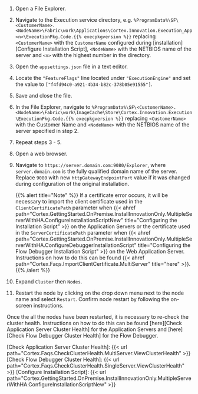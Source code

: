 1. Open a File Explorer.
1. Navigate to the Execution service directory, e.g. `%ProgramData%\SF\<CustomerName>.<NodeName>\Fabric\work\Applications\Cortex.Innovation.Execution_App<n>\ExecutionPkg.Code.{{% execpkgversion %}}` replacing `<CustomerName>` with the `CustomerName` configured during [installation][Configure Installation Script], `<NodeName>` with the NETBIOS name of the server and `<n>` with the highest number in the directory.
1. Open the `appsettings.json` file in a text editor.
1. Locate the `"FeatureFlags"` line located under `"ExecutionEngine"` and set the value to `["f4fd94c0-a921-4b34-b82c-378b05e91555"]`.
1. Save and close the file.
1. In the File Explorer, navigate to `%ProgramData%\SF\<CustomerName>.<NodeName>\Fabric\work\ImageCache\Store\Cortex.Innovation.Execution\ExecutionPkg.Code.{{% execpkgversion %}}` replacing `<CustomerName>` with the Customer Name and `<NodeName>` with the NETBIOS name of the server specified in step 2.
1. Repeat steps 3 - 5.
1. Open a web browser.
1. Navigate to `https://server.domain.com:9080/Explorer`, where `server.domain.com` is the fully qualified domain name of the server. Replace `9080` with new `httpGatewayEndpointPort` value if it was changed during configuration of the original installation.

    {{% alert title="Note" %}}
If a certificate error occurs, it will be necessary to import the client certificate used in the `ClientCertificatePath` parameter when {{< ahref path="Cortex.GettingStarted.OnPremise.InstallInnovationOnly.MultipleServerWithHA.ConfigureInstallationScriptNew" title="Configuring the Installation Script" >}} on the Application Servers or the certificate used in the `ServerCertificatePath` parameter when {{< ahref path="Cortex.GettingStarted.OnPremise.InstallInnovationOnly.MultipleServerWithHA.ConfigureDebuggerInstallationScript" title="Configuring the Flow Debugger Installation Script" >}} on the Web Application Server. Instructions on how to do this can be found {{< ahref path="Cortex.Faqs.ImportClientCertificate.MultiServer" title="here" >}}.
    {{% /alert %}}

1. Expand `Cluster` then `Nodes`.
1. Restart the node by clicking on the drop down menu next to the node name and select `Restart`. Confirm node restart by following the on-screen instructions.

Once the all the nodes have been restarted, it is necessary to re-check the cluster health. Instructions on how to do this can be found [here][Check Application Server Cluster Health] for the Application Servers and [here][Check Flow Debugger Cluster Health] for the Flow Debugger.

[Check Application Server Cluster Health]: {{< url path="Cortex.Faqs.CheckClusterHealth.MultiServer.ViewClusterHealth" >}}
[Check Flow Debugger Cluster Health]: {{< url path="Cortex.Faqs.CheckClusterHealth.SingleServer.ViewClusterHealth" >}}
[Configure Installation Script]: {{< url path="Cortex.GettingStarted.OnPremise.InstallInnovationOnly.MultipleServerWithHA.ConfigureInstallationScriptNew" >}}
